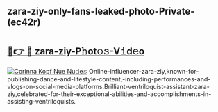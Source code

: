 ## zara-ziy-only-fans​-leaked-photo​-Private-(ec42r)


# <h2><a href="https://mediaupload.pro?title=zara-ziy&ref=git">🔗👉 🔴 zara-ziy-P𝚑ot𝚘𝚜-V𝚒d𝚎o</a></h2>

[![Corinna Kopf Nue Nu𝚍e𝚜](https://i.imgur.com/0qMVB7G.gif)](https://mediaupload.pro?title=zara-ziy&ref=git)
Online-influencer-zara-ziy,known-for-publishing-dance-and-lifestyle-content,-including-performances-and-vlogs-on-social-media-platforms.Brilliant-ventriloquist-assistant-zara-ziy,celebrated-for-their-exceptional-abilities-and-accomplishments-in-assisting-ventriloquists.  